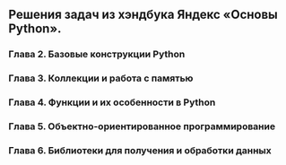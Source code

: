 ## Решения задач из хэндбука Яндекс «Основы Python».

### Глава 2. Базовые конструкции Python

### Глава 3. Коллекции и работа с памятью

### Глава 4. Функции и их особенности в Python

### Глава 5. Объектно-ориентированное программирование

### Глава 6. Библиотеки для получения и обработки данных
